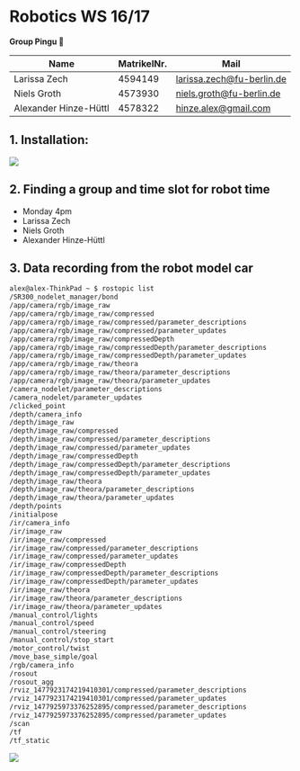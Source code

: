 # Robotics WS 16/17
__Group Pingu 🐧__


|__Name__                    | MatrikelNr.   | Mail  |
|----------------------------|---|---|
| Larissa Zech               | 4594149   | larissa.zech@fu-berlin.de  |
|  Niels Groth               | 4573930 | niels.groth@fu-berlin.de  |
|   Alexander Hinze-Hüttl    | 4578322   | hinze.alex@gmail.com   |


## 1. Installation:
![](roscore.png)

## 2. Finding a group and time slot for robot time
* Monday 4pm
* Larissa Zech
* Niels Groth
* Alexander Hinze-Hüttl

## 3. Data recording from the robot model car

```bash
alex@alex-ThinkPad ~ $ rostopic list
/SR300_nodelet_manager/bond
/app/camera/rgb/image_raw
/app/camera/rgb/image_raw/compressed
/app/camera/rgb/image_raw/compressed/parameter_descriptions
/app/camera/rgb/image_raw/compressed/parameter_updates
/app/camera/rgb/image_raw/compressedDepth
/app/camera/rgb/image_raw/compressedDepth/parameter_descriptions
/app/camera/rgb/image_raw/compressedDepth/parameter_updates
/app/camera/rgb/image_raw/theora
/app/camera/rgb/image_raw/theora/parameter_descriptions
/app/camera/rgb/image_raw/theora/parameter_updates
/camera_nodelet/parameter_descriptions
/camera_nodelet/parameter_updates
/clicked_point
/depth/camera_info
/depth/image_raw
/depth/image_raw/compressed
/depth/image_raw/compressed/parameter_descriptions
/depth/image_raw/compressed/parameter_updates
/depth/image_raw/compressedDepth
/depth/image_raw/compressedDepth/parameter_descriptions
/depth/image_raw/compressedDepth/parameter_updates
/depth/image_raw/theora
/depth/image_raw/theora/parameter_descriptions
/depth/image_raw/theora/parameter_updates
/depth/points
/initialpose
/ir/camera_info
/ir/image_raw
/ir/image_raw/compressed
/ir/image_raw/compressed/parameter_descriptions
/ir/image_raw/compressed/parameter_updates
/ir/image_raw/compressedDepth
/ir/image_raw/compressedDepth/parameter_descriptions
/ir/image_raw/compressedDepth/parameter_updates
/ir/image_raw/theora
/ir/image_raw/theora/parameter_descriptions
/ir/image_raw/theora/parameter_updates
/manual_control/lights
/manual_control/speed
/manual_control/steering
/manual_control/stop_start
/motor_control/twist
/move_base_simple/goal
/rgb/camera_info
/rosout
/rosout_agg
/rviz_1477923174219410301/compressed/parameter_descriptions
/rviz_1477923174219410301/compressed/parameter_updates
/rviz_1477925973376252895/compressed/parameter_descriptions
/rviz_1477925973376252895/compressed/parameter_updates
/scan
/tf
/tf_static
```
![](rviz2.png)
